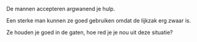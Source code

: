De mannen accepteren argwanend je hulp.

Een sterke man kunnen ze goed gebruiken omdat de lijkzak erg zwaar is. 

Ze houden je goed in de gaten, hoe red je je nou uit deze situatie?